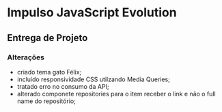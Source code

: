 # Impulso JavaScript Evolution
## Entrega de Projeto

### Alterações
- criado tema gato Félix;
- incluído responsividade CSS utilzando Media Queries;
- tratado erro no consumo da API;
- alterado componete repositories para o item receber o link e não o full name do repositório;
